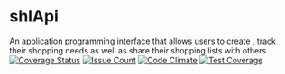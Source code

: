 # shlApi
An application programming interface  that allows users to create , track their shopping needs as well as share their shopping lists with others
[![Coverage Status](https://coveralls.io/repos/github/p-netm/shlApi/badge.svg?branch=master)](https://coveralls.io/github/p-netm/shlApi?branch=master)
[![Issue Count](https://codeclimate.com/github/p-netm/shlApi/badges/issue_count.svg)](https://codeclimate.com/github/p-netm/shlApi)
[![Code Climate](https://codeclimate.com/github/p-netm/shlApi/badges/gpa.svg)](https://codeclimate.com/github/p-netm/shlApi)
[![Test Coverage](https://codeclimate.com/github/p-netm/shlApi/badges/coverage.svg)](https://codeclimate.com/github/p-netm/shlApi/coverage)